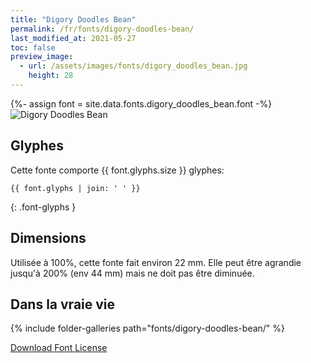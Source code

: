 ```yaml
---
title: "Digory Doodles Bean"
permalink: /fr/fonts/digory-doodles-bean/
last_modified_at: 2021-05-27
toc: false
preview_image:
  - url: /assets/images/fonts/digory_doodles_bean.jpg
    height: 28
---
```

{%- assign font = site.data.fonts.digory_doodles_bean.font -%}
![Digory Doodles Bean](/assets/images/fonts/digory_doodles_bean.jpg)

## Glyphes

Cette fonte comporte  {{ font.glyphs.size }} glyphes:

```
{{ font.glyphs | join: ' ' }}
```
{: .font-glyphs }


## Dimensions
Utilisée à 100%, cette fonte fait environ 22 mm.
Elle peut être agrandie jusqu'à 200% (env 44 mm) mais ne doit pas être diminuée.

## Dans la vraie vie
{% include folder-galleries path="fonts/digory-doodles-bean/" %}


[Download Font License](https://github.com/inkstitch/inkstitch/tree/main/fonts/digory_doodles_bean/LICENSE)



